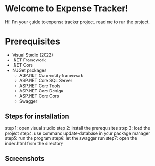 ﻿# Welcome to Expense Tracker!

Hi! I'm your guide to expense tracker project. read me to run the project.


# Prerequisites

- Visual Studio (2022)
-  .NET Framework
- .NET Core 
-  NUGet packages
	- ASP.NET Core entity framework
	- ASP.NET Core SQL Server
	- ASP.NET Core Tools
	- ASP.NET Core Design
	- ASP.NET Core Cors
	- Swagger
## Steps for installation
step 1: open visual studio
step 2: install the prerequisites
step 3: load the project
step4: use command update-database in your package manager
step5: run the program
step6: let the swagger run
step7: open the index.html from the directory

## Screenshots

## 
